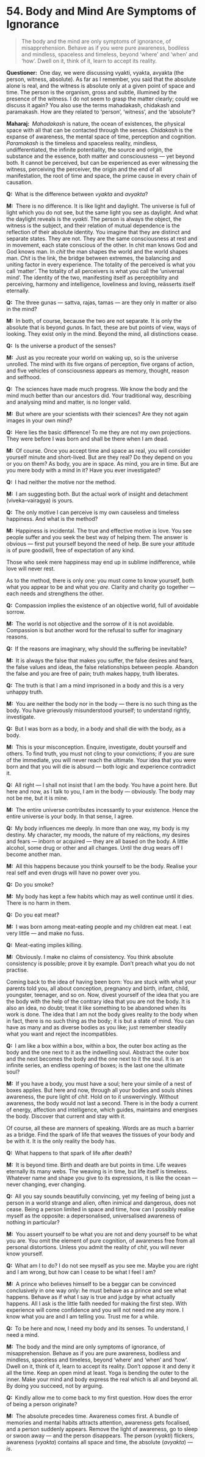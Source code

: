 # 54. Body and Mind Are Symptoms of Ignorance

>The body and the mind are only symptoms of ignorance, of misapprehension. 
Behave as if you were pure awareness, bodiless and mindless, spaceless and 
timeless, beyond ‘where’ and ‘when’ and ‘how’. Dwell on it, think of it, learn 
to accept its reality.

**Questioner:**&ensp;One day, we were discussing <span 
data-tippy-content="Person, the outer self.">vyakti</span>, 
<span data-tippy-content="Manifest matter, the evolved nature. Opposite is 
<em>avyakta</em>.">vyakta</span>, <span data-tippy-content="Unmanifest. 
Opposite is <em>vyakta</em>.">avyakta</span> (the person, witness, absolute). 
As far as I remember, you said that the absolute alone is real, and the 
witness is absolute only at a given point of space and time. The person is the 
organism, gross and subtle, illumined by the presence of the witness. I do not 
seem to grasp the matter clearly; could we discuss it again? You also use the 
terms <span data-tippy-content="The great expanse of existence, the universe 
of matter and energy.">mahadakash</span>, <span 
data-tippy-content="[<em>chit</em>, to perceive + <em>akash</em>, expanse, 
sky] Brahman in its aspect of limitless knowledge, the expanse of awareness. 
Variously used for consciousness, individual as well as 
universal.">chidakash</span> and <span data-tippy-content="The great expanse, 
the timeless and spaceless reality; the Absolute being.">paramakash</span>. 
How are they related to ‘person’, ‘witness’, and the ‘absolute’?

**Maharaj:**&ensp;*Mahadakash* is nature, the ocean of existences, the 
physical space with all that can be contacted through the senses. *Chidakash* 
is the expanse of awareness, the mental space of time, perception and 
cognition. *Paramakash* is the timeless and spaceless reality, mindless, 
undifferentiated, the infinite potentiality, the source and origin, the 
substance and the essence, both matter and consciousness — yet beyond both. It 
cannot be perceived, but can be experienced as ever witnessing the witness, 
perceiving the perceiver, the origin and the end of all manifestation, the 
root of time and space, the prime cause in every chain of causation.

**Q:**&ensp;What is the difference between *vyakta* and *avyakta*?

**M:**&ensp;There is no difference. It is like light and daylight. The 
universe is full of light which you do not see, but the same light you see as 
daylight. And what the daylight reveals is the *vyakti*. The person is always 
the object, the witness is the subject, and their relation of mutual 
dependence is the reflection of their absolute identity. You imagine that they 
are distinct and separate states. They are not. They are the same 
consciousness at rest and in movement, each state conscious of the other. In 
<span data-tippy-content="Universal consciousness.">chit</span> man knows God 
and God knows man. In *chit* the man shapes the world and the world shapes 
man. *Chit* is the link, the bridge between extremes, the balancing and 
uniting factor in every experience. The totality of the perceived is what you 
call ‘matter’. The totality of all perceivers is what you call the ‘universal 
mind’. The identity of the two, manifesting itself as perceptibility and 
perceiving, harmony and intelligence, loveliness and loving, reässerts itself 
eternally.

**Q:**&ensp;The three <span data-tippy-content="Attributes, qualities. In 
<em>Samkhya</em> philosophy the three attributes of the cosmic substance 
(<em>prakriti</em>) are: illuminating (<em>sattva</em>), activating 
(<em>rajas</em>) and restraining (<em>tamas</em>).">guna</span>s — <span 
data-tippy-content="Being, existence, true essence. In <em>yoga</em> the 
quality of purity or goodness.">sattva</span>, <span 
data-tippy-content="Motivity, activity, energy. One of the three 
<em>guna</em>s or qualities of matter: <em>sattva</em>, <em>rajas</em> and 
<em>tamas</em>. In <em>yoga</em>, egoism.">rajas</span>, <span 
data-tippy-content="Darkness, inertia, passivity. One of the three 
constituents (<em>guna</em>s) of the cosmic substance: <em>sattva</em>, 
<em>rajas</em> and <em>tamas</em>.">tamas</span> — are they only in matter or 
also in the mind?

**M:**&ensp;In both, of course, because the two are not separate. It is only 
the absolute that is beyond *guna*s. In fact, these are but points of view, 
ways of looking. They exist only in the mind. Beyond the mind, all 
distinctions cease.

**Q:**&ensp;Is the universe a product of the senses?

**M:**&ensp;Just as you recreate your world on waking up, so is the universe 
unrolled. The mind with its five organs of perception, five organs of action, 
and five vehicles of consciousness appears as memory, thought, reason and 
selfhood.

**Q:**&ensp;The sciences have made much progress. We know the body and the 
mind much better than our ancestors did. Your traditional way, describing and 
analysing mind and matter, is no longer valid.

**M:**&ensp;But where are your scientists with their sciences? Are they not 
again images in your own mind?

**Q:**&ensp;Here lies the basic difference! To me they are not my own 
projections. They were before I was born and shall be there when I am dead.

**M:**&ensp;Of course. Once you accept time and space as real, you will 
consider yourself minute and short-lived. But are they real? Do they depend on 
you or you on them? As body, you are in space. As mind, you are in time. But 
are you mere body with a mind in it? Have you ever investigated?

**Q:**&ensp;I had neither the motive nor the method.

**M:**&ensp;I am suggesting both. But the actual work of insight and 
detachment (<span data-tippy-content="Discrimination; discrimination between 
the true and the false, the real and the unreal. <em>Viveka</em> is an 
expression of the spiritual consciousness hidden behind the mind. It leads to 
<em>vairagya</em>.">viveka</span>–<span data-tippy-content="Dispassion, 
indifference to the pains and pleasures of the material 
world.">vairagya</span>) is yours.

**Q:**&ensp;The only motive I can perceive is my own causeless and timeless 
happiness. And what is the method?

**M:**&ensp;Happiness is incidental. The true and effective motive is love. 
You see people suffer and you seek the best way of helping them. The answer is 
obvious — first put yourself beyond the need of help. Be sure your attitude is 
of pure goodwill, free of expectation of any kind. 

Those who seek mere happiness may end up in sublime indifference, while love 
will never rest. 

As to the method, there is only one: you must come to know yourself, both what 
you appear to be and what you *are*. Clarity and charity go together — each 
needs and strengthens the other.

**Q:**&ensp;Compassion implies the existence of an objective world, full of 
avoidable sorrow.

**M:**&ensp;The world is not objective and the sorrow of it is not avoidable. 
Compassion is but another word for the refusal to suffer for imaginary reasons.

**Q:**&ensp;If the reasons are imaginary, why should the suffering be 
inevitable?

**M:**&ensp;It is always the false that makes you suffer, the false desires 
and fears, the false values and ideas, the false relationships between people. 
Abandon the false and you are free of pain; truth makes happy, truth liberates.

**Q:**&ensp;The truth is that I am a mind imprisoned in a body and this is a 
very unhappy truth.

**M:**&ensp;You are neither the body nor in the body — there is no such thing 
as the body. You have grievously misunderstood yourself; to understand 
rightly, investigate.

**Q:**&ensp;But I was born as a body, in a body and shall die with the body, 
as a body.

**M:**&ensp;This is your misconception. Enquire, investigate, doubt yourself 
and others. To find truth, you must not cling to your convictions; if you are 
sure of the immediate, you will never reach the ultimate. Your idea that you 
were born and that you will die is absurd — both logic and experience 
contradict it.

**Q:**&ensp;All right — I shall not insist that I am the body. You have a 
point here. But here and now, as I talk to you, I am in the body — obviously. 
The body may not be me, but it is mine.

**M:**&ensp;The entire universe contributes incessantly to your existence. 
Hence the entire universe is your body. In that sense, I agree.

**Q:**&ensp;My body influences me deeply. In more than one way, my body is my 
destiny. My character, my moods, the nature of my reäctions, my desires and 
fears — inborn or acquired — they are all based on the body. A little alcohol, 
some drug or other and all changes. Until the drug wears off I become another 
man.

**M:**&ensp;All this happens because you think yourself to be the body. 
Realise your real self and even drugs will have no power over you.

**Q:**&ensp;Do you smoke?

**M:**&ensp;My body has kept a few habits which may as well continue until it 
dies. There is no harm in them.

**Q:**&ensp;Do you eat meat?

**M:**&ensp;I was born among meat-eating people and my children eat meat. I 
eat very little — and make no fuss.

**Q:**&ensp;Meat-eating implies killing.

**M:**&ensp;Obviously. I make no claims of consistency. You think absolute 
consistency is possible; prove it by example. Don’t preach what you do not 
practise. 

Coming back to the idea of having been born: You are stuck with what your 
parents told you, all about conception, pregnancy and birth, infant, child, 
youngster, teenager, and so on. Now, divest yourself of the idea that you are 
the body with the help of the contrary idea that you are not the body. It is 
also an idea, no doubt; treat it like something to be abandoned when its work 
is done. The idea that I am not the body gives reality to the body when in 
fact, there is no such thing as the body; it is but a state of mind. You can 
have as many and as diverse bodies as you like; just remember steadily what 
you want and reject the incompatibles.

**Q:**&ensp;I am like a box within a box, within a box, the outer box acting 
as the body and the one next to it as the indwelling soul. Abstract the outer 
box and the next becomes the body and the one next to it the soul. It is an 
infinite series, an endless opening of boxes; is the last one the ultimate 
soul?

**M:**&ensp;If you have a body, you must have a soul; here your simile of a 
nest of boxes applies. But here and now, through all your bodies and souls 
shines awareness, the pure light of *chit*. Hold on to it unswervingly. 
Without awareness, the body would not last a second. There is in the body a 
current of energy, affection and intelligence, which guides, maintains and 
energises the body. Discover that current and stay with it. 

Of course, all these are manners of speaking. Words are as much a barrier as a 
bridge. Find the spark of life that weaves the tissues of your body and be 
with it. It is the only reality the body has.

**Q:**&ensp;What happens to that spark of life after death?

**M:**&ensp;It is beyond time. Birth and death are but points in time. Life 
weaves eternally its many webs. The weaving is in time, but life itself is 
timeless. Whatever name and shape you give to its expressions, it is like the 
ocean — never changing, ever changing.

**Q:**&ensp;All you say sounds beautifully convincing, yet my feeling of being 
just a person in a world strange and alien, often inimical and dangerous, does 
not cease. Being a person limited in space and time, how can I possibly 
realise myself as the opposite: a depersonalised, universalised awareness of 
nothing in particular?

**M:**&ensp;You assert yourself to be what you are not and deny yourself to be 
what you are. You omit the element of pure cognition, of awareness free from 
all personal distortions. Unless you admit the reality of *chit*, you will 
never know yourself.

**Q:**&ensp;What am I to do? I do not see myself as you see me. Maybe you are 
right and I am wrong, but how can I cease to be what I feel I am?

**M:**&ensp;A prince who believes himself to be a beggar can be convinced 
conclusively in one way only: he must behave as a prince and see what happens. 
Behave as if what I say is true and judge by what actually happens. All I ask 
is the little faith needed for making the first step. With experience will 
come confidence and you will not need me any more. I know what you are and I 
am telling you. Trust me for a while.

**Q:**&ensp;To be here and now, I need my body and its senses. To understand, 
I need a mind.

**M:**&ensp;The body and the mind are only symptoms of ignorance, of 
misapprehension. Behave as if you are pure awareness, bodiless and mindless, 
spaceless and timeless, beyond ‘where’ and ‘when’ and ‘how’. Dwell on it, 
think of it, learn to accept its reality. Don’t oppose it and deny it all the 
time. Keep an open mind at least. <span data-tippy-content="One of the six 
systems of the Hindu philosophy (from <em>yoj</em>, to yoke or join). 
<em>Yoga</em> teaches the means by which the individual spirit 
(<em>jivatma</em>) can be joined or united with the universal spirit 
(<em>Paramatma</em>).">Yoga</span> is bending the outer to the inner. Make 
your mind and body express the real which is all and beyond all. By doing you 
succeed, not by arguing.

**Q:**&ensp;Kindly allow me to come back to my first question. How does the 
error of being a person originate?

**M:**&ensp;The absolute precedes time. Awareness comes first. A bundle of 
memories and mental habits attracts attention, awareness gets focalised, and a 
person suddenly appears. Remove the light of awareness, go to sleep or swoon 
away — and the person disappears. The person (*vyakti*) flickers, awareness 
(*vyakta*) contains all space and time, the absolute (*avyakta*) — *is*.


<script>
export default {
  props: ["slot-key"],
  mounted () {
    tippy("[data-tippy-content]", {allowHTML: true});
  }
}
</script>